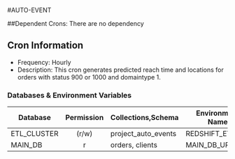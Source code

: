 #AUTO-EVENT

##Dependent Crons:
There are no dependency
## Cron Information

* Frequency: Hourly
* Description: This cron generates predicted reach time and locations for orders with status 900 or 1000 and domaintype 1.

### Databases & Environment Variables

| Database          | Permission        | Collections,Schema       | Environment Name            
| ----------------- |:----------------: | ------------------ | ---------------------------   
| ETL_CLUSTER       |      (r/w)        | project_auto_events| REDSHIFT_ETL_URI       
| MAIN_DB           |         r         | orders, clients    |          MAIN_DB_URI           








